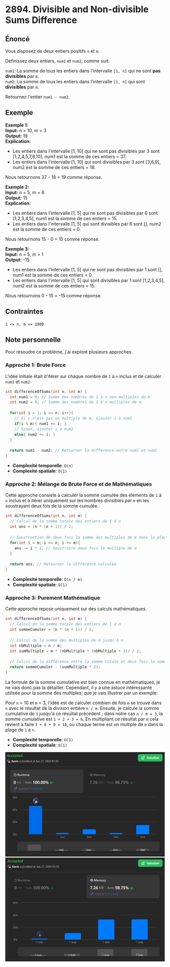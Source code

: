 # 2894. Divisible and Non-divisible Sums Difference

## Énoncé

Vous disposez de deux entiers positifs `n` et `m`.

Définissez deux entiers, `num1` et `num2`, comme suit:

`num1`: La somme de tous les entiers dans l'intervalle `[1, n]` qui ne sont **pas divisibles** par `m`.  
`num2`: La somme de tous les entiers dans l'intervalle `[1, n]` qui sont **divisibles** par `m`.

Retournez l'entier `num1 - num2`.

## Exemple

**Exemple 1:**  
**Input:** n = 10, m = 3  
**Output:** 19  
**Explication:**

- Les entiers dans l'intervalle [1, 10] qui ne sont pas divisibles par 3 sont [1,2,4,5,7,8,10], num1 est la somme de ces entiers = 37.
- Les entiers dans l'intervalle [1, 10] qui sont divisibles par 3 sont [3,6,9], num2 est la somme de ces entiers = 18.

Nous retournons 37 - 18 = 19 comme réponse.

**Exemple 2:**  
**Input:** n = 5, m = 6  
**Output:** 15  
**Explication:**

- Les entiers dans l'intervalle [1, 5] qui ne sont pas divisibles par 6 sont [1,2,3,4,5], num1 est la somme de ces entiers = 15.
- Les entiers dans l'intervalle [1, 5] qui sont divisibles par 6 sont [], num2 est la somme de ces entiers = 0.

Nous retournons 15 - 0 = 15 comme réponse.

**Exemple 3:**  
**Input:** n = 5, m = 1  
**Output:** -15

- Les entiers dans l'intervalle [1, 5] qui ne sont pas divisibles par 1 sont [], num1 est la somme de ces entiers = 0.
- Les entiers dans l'intervalle [1, 5] qui sont divisibles par 1 sont [1,2,3,4,5], num2 est la somme de ces entiers = 15.

Nous retournons 0 - 15 = -15 comme réponse.

## Contraintes

`1 <= n, m <= 1000`

## Note personnelle

Pour résoudre ce problème, j'ai exploré plusieurs approches.

### Approche 1: Brute Force

L'idée initiale était d'itérer sur chaque nombre de `1` à `n` inclus et de calculer `num1` et `num2`.

```cpp
int differenceOfSums(int n, int m) {
  int num1 = 0; // Somme des nombres de 1 à n non multiples de m
  int num2 = 0; // Somme des nombres de 1 à n multiples de m

  for(int i = 1; i <= n; i++){
    // Si i n'est pas un multiple de m, ajouter i à num1
    if(i % m){ num1 += i; }
    // Sinon, ajouter i à num2
    else{ num2 += i; }
  }

  return num1 - num2; // Retourner la différence entre num1 et num2
}
```

- **Complexité temporelle**: `O(n)`
- **Complexité spatiale**: `O(1)`

### Approche 2: Mélange de Brute Force et de Mathématiques

Cette approche consiste à calculer la somme cumulée des éléments de `1` à `n` inclus et à itérer uniquement sur les nombres divisibles par `m` en les soustrayant deux fois de la somme cumulée.

```cpp
int differenceOfSums(int n, int m) {
  // Calcul de la somme totale des entiers de 1 à n
  int ans = (n * (n + 1)) / 2;

  // Soustraction de deux fois la somme des multiples de m dans la plage de 1 à n
  for(int i = m; i <= n; i += m){
    ans -= i * 2; // Soustraire deux fois le multiple de m
  }

  return ans; // Retourner la différence calculée
}
```

- **Complexité temporelle**: `O(n / m)`
- **Complexité spatiale**: `O(1)`

### Approche 3: Purement Mathématique

Cette approche repose uniquement sur des calculs mathématiques.

```cpp
int differenceOfSums(int n, int m) {
  // Calcul de la somme totale des entiers de 1 à n
  int sommeCumuler = (n * (n + 1)) / 2;

  // Calcul de la somme des multiples de m jusqu'à n
  int nbMultiple = n / m;
  int sumMultiple = m * (nbMultiple * (nbMultiple + 1)) / 2;

  // Calcul de la différence entre la somme totale et deux fois la somme des multiples de m
  return sommeCumuler - (sumMultiple * 2);
}
```

La formule de la somme cumulative est bien connue en mathématiques, je ne vais donc pas la détailler. Cependant, il y a une astuce intéressante utilisée pour la somme des multiples, que je vais illustrer par un exemple:

Pour `n` = 10 et `m` = 3, l'idée est de calculer combien de fois `m` se trouve dans `n` avec le résultat de la division entière `n / m`.
Ensuite, je calcule la somme cumulative de `1` jusqu'à ce résultat précédent ; dans notre cas `n / m = 3`, la somme cumulative est `1 + 2 + 3 = 6`.
En multipliant ce résultat par `m` cela revient à faire `3 + 6 + 9 = 18`, où chaque terme est un multiple de `m` dans la plage de `1` à `n`.

- **Complexité temporelle**: `O(1)`
- **Complexité spatiale**: `O(1)`

<img src="./imgs/runtime.png"/>
<img src="./imgs/memory.png"/>
